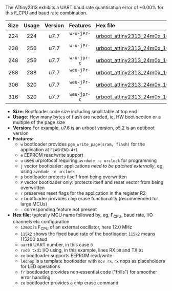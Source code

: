 The ATtiny2313 exhibits a UART baud rate quantisation error of +0.00% for this F_CPU and baud rate combination.

|Size|Usage|Version|Features|Hex file|
|:-:|:-:|:-:|:-:|:--|
|224|224|u7.7|`w-u-jPr--`|[urboot_attiny2313_24m0x_1000k0_uart0_rxd0_txd1_lednop.hex](https://raw.githubusercontent.com/stefanrueger/urboot.hex/main/mcus/attiny2313/external_oscillator/fcpu_24m0x/br_1000k0/urboot_attiny2313_24m0x_1000k0_uart0_rxd0_txd1_lednop.hex)|
|238|256|u7.7|`w-u-jPr--`|[urboot_attiny2313_24m0x_1000k0_uart0_rxd0_txd1_lednop_fr.hex](https://raw.githubusercontent.com/stefanrueger/urboot.hex/main/mcus/attiny2313/external_oscillator/fcpu_24m0x/br_1000k0/urboot_attiny2313_24m0x_1000k0_uart0_rxd0_txd1_lednop_fr.hex)|
|248|256|u7.7|`w-u-jpr-c`|[urboot_attiny2313_24m0x_1000k0_uart0_rxd0_txd1_lednop_fr_ce.hex](https://raw.githubusercontent.com/stefanrueger/urboot.hex/main/mcus/attiny2313/external_oscillator/fcpu_24m0x/br_1000k0/urboot_attiny2313_24m0x_1000k0_uart0_rxd0_txd1_lednop_fr_ce.hex)|
|288|288|u7.7|`weu-jPr--`|[urboot_attiny2313_24m0x_1000k0_uart0_rxd0_txd1_ee_lednop.hex](https://raw.githubusercontent.com/stefanrueger/urboot.hex/main/mcus/attiny2313/external_oscillator/fcpu_24m0x/br_1000k0/urboot_attiny2313_24m0x_1000k0_uart0_rxd0_txd1_ee_lednop.hex)|
|306|320|u7.7|`weu-jPr--`|[urboot_attiny2313_24m0x_1000k0_uart0_rxd0_txd1_ee_lednop_fr.hex](https://raw.githubusercontent.com/stefanrueger/urboot.hex/main/mcus/attiny2313/external_oscillator/fcpu_24m0x/br_1000k0/urboot_attiny2313_24m0x_1000k0_uart0_rxd0_txd1_ee_lednop_fr.hex)|
|316|320|u7.7|`weu-jpr-c`|[urboot_attiny2313_24m0x_1000k0_uart0_rxd0_txd1_ee_lednop_fr_ce.hex](https://raw.githubusercontent.com/stefanrueger/urboot.hex/main/mcus/attiny2313/external_oscillator/fcpu_24m0x/br_1000k0/urboot_attiny2313_24m0x_1000k0_uart0_rxd0_txd1_ee_lednop_fr_ce.hex)|

- **Size:** Bootloader code size including small table at top end
- **Usage:** How many bytes of flash are needed, ie, HW boot section or a multiple of the page size
- **Version:** For example, u7.6 is an urboot version, o5.2 is an optiboot version
- **Features:**
  + `w` bootloader provides `pgm_write_page(sram, flash)` for the application at `FLASHEND-4+1`
  + `e` EEPROM read/write support
  + `u` uses urprotocol requiring `avrdude -c urclock` for programming
  + `j` vector bootloader: applications *need to be patched externally*, eg, using `avrdude -c urclock`
  + `p` bootloader protects itself from being overwritten
  + `P` vector bootloader only: protects itself and reset vector from being overwritten
  + `r` preserves reset flags for the application in the register R2
  + `c` bootloader provides chip erase functionality (recommended for large MCUs)
  + `-` corresponding feature not present
- **Hex file:** typically MCU name followed by, eg, F<sub>CPU</sub>, baud rate, I/O channels etc configuration
  + `12m0x` is F<sub>CPU</sub> of an external oscillator, here 12.0 MHz
  + `115k2` shows the fixed baud rate of the bootloader: `115k2` means 115200 baud
  + `uart0` UART number, in this case `0`
  + `rxd0 txd1` I/O using, in this example, lines RX `D0` and TX `D1`
  + `ee` bootloader supports EEPROM read/write
  + `lednop` is a template bootloader with `mov rx,rx` nops as placeholders for LED operations
  + `fr` bootloader provides non-essential code ("frills") for smoother error handling
  + `ce` bootloader provides a chip erase command
